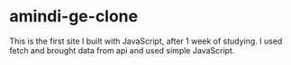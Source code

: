 # amindi-ge-clone
This is the first site I built with JavaScript, after 1 week of studying. I used fetch and brought data from api and used simple JavaScript.
